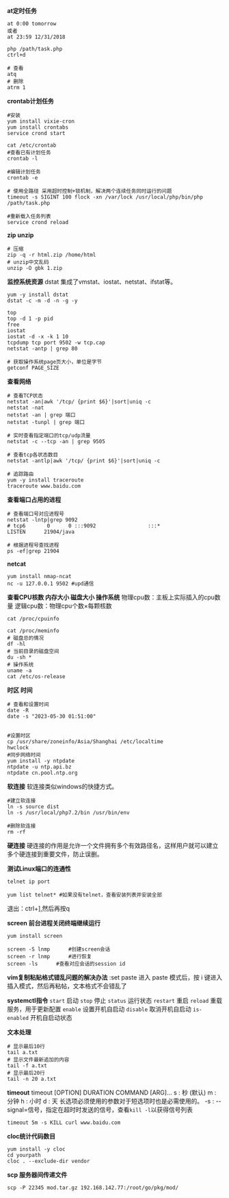 **at定时任务**
```
at 0:00 tomorrow
或者
at 23:59 12/31/2018
 
php /path/task.php
ctrl+d
 
# 查看
atq
# 删除
atrm 1
```

**crontab计划任务**
```
#安装
yum install vixie-cron
yum install crontabs
service crond start
 
cat /etc/crontab
#查看已有计划任务
crontab -l
 
#编辑计划任务
crontab -e
 
# 使用全路径 采用超时控制+锁机制，解决两个连续任务同时运行的问题
timeout -s SIGINT 100 flock -xn /var/lock /usr/local/php/bin/php /path/task.php
 
#重新载入任务列表
service crond reload
```
**zip unzip**
```
# 压缩
zip -q -r html.zip /home/html
# unzip中文乱码
unzip -O gbk 1.zip
```


**监控系统资源**
dstat 集成了vmstat、iostat、netstat、ifstat等。

```
yum -y install dstat
dstat -c -m -d -n -g -y

top
top -d 1 -p pid
free
iostat
iostat -d -x -k 1 10
tcpdump tcp port 9502 -w tcp.cap
netstat -antp | grep 80

# 获取操作系统page页大小，单位是字节
getconf PAGE_SIZE
```



**查看网络**
```
# 查看TCP状态
netstat -an|awk '/tcp/ {print $6}'|sort|uniq -c
netstat -nat
netstat -an | grep 端口
netstat -tunpl | grep 端口

# 实时查看指定端口的tcp/udp流量
netstat -c --tcp -an | grep 9505

# 查看tcp各状态数目
netstat -antlp|awk '/tcp/ {print $6}'|sort|uniq -c

# 追踪路由
yum -y install traceroute
traceroute www.baidu.com

```
**查看端口占用的进程**
```
# 查看端口号对应进程号
netstat -lntp|grep 9092
# tcp6       0      0 :::9092                 :::*                    LISTEN      21904/java

# 根据进程号查找进程
ps -ef|grep 21904
```
**netcat**
```
yum install nmap-ncat
nc -u 127.0.0.1 9502 #upd通信
```
**查看CPU核数 内存大小 磁盘大小 操作系统**
物理cpu数：主板上实际插入的cpu数量
逻辑cpu数：物理cpu个数×每颗核数
```
cat /proc/cpuinfo

cat /proc/meminfo
# 磁盘总的情况
df -hl
# 当前目录的磁盘空间
du -sh *
# 操作系统
uname -a
cat /etc/os-release

```


**时区 时间**
```
# 查看和设置时间
date -R
date -s "2023-05-30 01:51:00"


#设置时区
cp /usr/share/zoneinfo/Asia/Shanghai /etc/localtime
hwclock
#同步网络时间
yum install -y ntpdate
ntpdate -u ntp.api.bz
ntpdate cn.pool.ntp.org
```

**软连接**
软连接类似windows的快捷方式。

```
#建立软连接
ln -s source dist
ln -s /usr/local/php7.2/bin /usr/bin/env

#删除软连接
rm -rf
```
**硬连接**
硬连接的作用是允许一个文件拥有多个有效路径名，这样用户就可以建立多个硬连接到重要文件，防止误删。


**测试Linux端口的连通性**
```
telnet ip port

yum list telnet* #如果没有telnet，查看安装列表并安装全部
```
退出：ctrl+],然后再按q



**screen 前台进程关闭终端继续运行**
```
yum install screen

screen -S lnmp		#创建screen会话
screen -r lnmp		#进行恢复
screen -ls		#查看对应会话的session id
```




**vim复制粘贴格式错乱问题的解决办法**
:set paste
进入 paste 模式后，按 i 键进入插入模式，然后再粘帖，文本格式不会错乱了

**systemctl指令**
`start`       启动
`stop`        停止
`status`      运行状态
`restart`     重启
`reload`      重载服务，用于更新配置
`enable`      设置开机自启动
`disable`     取消开机自启动
`is-enabled`  开机自启动状态

**文本处理**
```
# 显示最后10行
tail a.txt
# 显示文件最新追加的内容
tail -f a.txt
# 显示最后20行
tail -n 20 a.txt
```
**timeout**
timeout [OPTION] DURATION COMMAND [ARG]...
 s : 秒 (默认)
 m : 分钟
 h : 小时
 d : 天
 长选项必须使用的参数对于短选项时也是必需使用的。
 -s : --signal=信号，指定在超时时发送的信号，查看`kill -l`以获得信号列表

```
timeout 5m -s KILL curl www.baidu.com
```
**cloc统计代码数目**
```
yum install -y cloc
cd yourpath
cloc . --exclude-dir vendor
```
**scp 服务器间传递文件**
```
scp -P 22345 mod.tar.gz 192.168.142.77:/root/go/pkg/mod/
```



